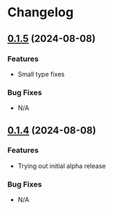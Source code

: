 # Changelog

## [0.1.5](https://github.com/ralphv/gallifrey-rules/compare/v0.1.4...v0.1.5) (2024-08-08)

### Features

* Small type fixes

### Bug Fixes

* N/A

## [0.1.4](https://github.com/ralphv/gallifrey-rules/compare/v0.1.3...v0.1.4) (2024-08-08)

### Features

* Trying out initial alpha release

### Bug Fixes
 
* N/A
